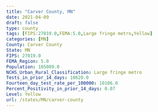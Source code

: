 ```yaml
---
title: "Carver County, MN"
date: 2021-04-09
draft: false
type: county
tags: [FIPS:27019.0,FEMA:5.0,Large fringe metro,Yellow]
categories: [MN]
County: Carver County
State: MN
FIPS: 27019.0
FEMA_Region: 5.0
Population: 105089.0
NCHS_Urban_Rural_Classification: Large fringe metro
Tests_in_prior_14_days: 10620.0
Fourteen_day_test_rate_per_100000: 10106.0
Percent_Positivity_in_prior_14_days: 0.07
Level: Yellow
url: /states/MN/carver-county
---
```



